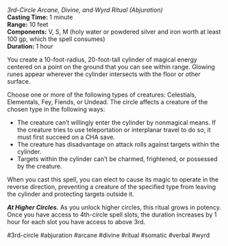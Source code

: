 *3rd-Circle Arcane, Divine, and Wyrd Ritual (Abjuration)*    
**Casting Time:** 1 minute    
**Range:** 10 feet  
**Components:** V, S, M (holy water or powdered silver and iron worth at least 100 gp, which the spell consumes)  
**Duration:** 1 hour

You create a 10-foot-radius, 20-foot-tall cylinder of magical energy centered on a point on the ground that you can see within range. Glowing runes appear wherever the cylinder intersects with the floor or other surface.

Choose one or more of the following types of creatures: Celestials, Elementals, Fey, Fiends, or Undead. The circle affects a creature of the chosen type in the following ways:
* The creature can’t willingly enter the cylinder by nonmagical means. If the creature tries to use teleportation or interplanar travel to do so, it must first succeed on a CHA save.
* The creature has disadvantage on attack rolls against targets within the cylinder.
* Targets within the cylinder can’t be charmed, frightened, or possessed by the creature.

When you cast this spell, you can elect to cause its magic to operate in the reverse direction, preventing a creature of the specified type from leaving the cylinder and protecting targets outside it.

***At Higher Circles.*** As you unlock higher circles, this ritual grows in potency. Once you have access to 4th-circle spell slots, the duration increases by 1 hour for each slot you have access to above 3rd.


#3rd-circle #abjuration #arcane #divine #ritual #somatic #verbal #wyrd
